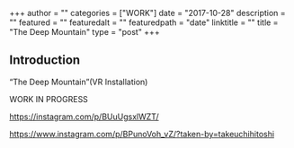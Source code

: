+++
author = ""
categories = ["WORK"]
date = "2017-10-28"
description = ""
featured = ""
featuredalt = ""
featuredpath = "date"
linktitle = ""
title = "The Deep Mountain"
type = "post"
+++

## Introduction

“The Deep Mountain”(VR Installation)

WORK IN PROGRESS

https://instagram.com/p/BUuUgsxlWZT/

https://www.instagram.com/p/BPunoVoh_vZ/?taken-by=takeuchihitoshi
